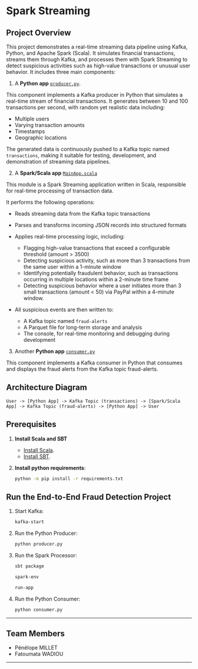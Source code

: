 # **Spark Streaming**



## **Project Overview**

This project demonstrates a real-time streaming data pipeline using Kafka, Python, and Apache Spark (Scala). It simulates financial transactions, streams them through Kafka, and processes them with Spark Streaming to detect suspicious activities such as high-value transactions or unusual user behavior. It includes three main components:

1. A **Python app** [`producer.py`](python-kafka-app/producer.py).

This component implements a Kafka producer in Python that simulates a real-time stream of financial transactions. It generates between 10 and 100 transactions per second, with random yet realistic data including:
* Multiple users
* Varying transaction amounts
* Timestamps
* Geographic locations

The generated data is continuously pushed to a Kafka topic named `transactions`, making it suitable for testing, development, and demonstration of streaming data pipelines.

2. A **Spark/Scala app** [`MainApp.scala`](fraud-detection/src/main/scala/MainApp.scala)

This module is a Spark Streaming application written in Scala, responsible for real-time processing of transaction data.

It performs the following operations:

* Reads streaming data from the Kafka topic transactions
* Parses and transforms incoming JSON records into structured formats
* Applies real-time processing logic, including:
  * Flagging high-value transactions that exceed a configurable threshold (amount > 3500)
  * Detecting suspicious activity, such as more than 3 transactions from the same user within a 1-minute window
  * Identifying potentially fraudulent behavior, such as transactions occurring in multiple locations within a 2-minute time frame
  * Detecting suspicious behavior where a user initiates more than 3 small transactions (amount < 50) via PayPal within a 4-minute window.

* All suspicious events are then written to:
  * A Kafka topic named `fraud-alerts`
  * A Parquet file for long-term storage and analysis
  * The console, for real-time monitoring and debugging during development

3. Another **Python app** [`consumer.py`](python-kafka-app/consumer.py)

This component implements a Kafka consumer in Python that consumes and displays the fraud alerts from the Kafka topic fraud-alerts.



## **Architecture Diagram**

```plaintext
User -> [Python App] -> Kafka Topic (transactions) -> [Spark/Scala App] -> Kafka Topic (fraud-alerts) -> [Python App] -> User
```



## **Prerequisites**

1. **Install Scala and SBT**
   - [Install Scala](https://www.scala-lang.org/download/).
   - [Install SBT](https://www.scala-sbt.org/download.html).

2. **Install python requirements**:
   
   ```bash
   python -m pip install -r requirements.txt
   ```

## **Run the End-to-End Fraud Detection Project**

1. Start Kafka:
   ```bash
   kafka-start
   ```

2. Run the Python Producer:
   ```bash
   python producer.py
   ```

3. Run the Spark Processor:
   ```bash
   sbt package
   ```
   ```bash
   spark-env
   ```
   ```bash
   run-app
   ```

4. Run the Python Consumer:
   ```bash
   python consumer.py
   ```


---

## Team Members

- Pénélope MILLET
- Fatoumata WADIOU

---